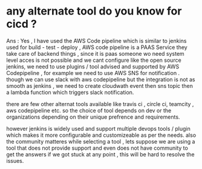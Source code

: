 # any alternate tool do you know for cicd ?

Ans : 
Yes , I have used the AWS Code pipeline which  is similar to jenkins used for build - test - deploy ,  AWS code pipeline is a PAAS Service they take care of backend things , since it is paas someone wo need system level acces is not possible and we cant configure like the open source jenkins, we need to use plugins / tool advised and supported by AWS Codepipeline , for example we need to use AWS SNS for notification . though we can use slack with aws codepipeline but the integration is not as smooth as jenkins , we need to create cloudwath event then  sns topic  then a lambda function  which triggers slack notification. 

there are few other alternat tools available like travis ci , circle ci, teamcity , aws codepipeline etc.
so the choice of tool depends on dev or the organizations depending on their unique prefrence and requirements.

however jenkins is widely used and support multiple devops tools / plugin which  makes it more configurable and customizeable as per the needs. 
also the community matteres while selecting a tool , lets suppose we are using a tool that does not provide support and even does not have community to get the answers if we got stuck at any point , this will be hard to resolve the issues. 
